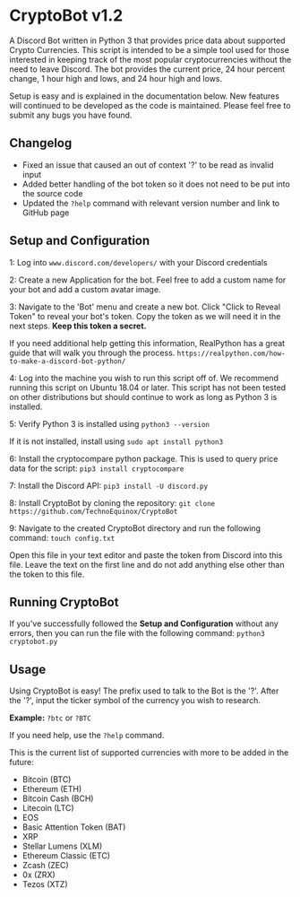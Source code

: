 # CryptoBot v1.2
A Discord Bot written in Python 3 that provides price data about supported Crypto Currencies. This script is intended to be a simple tool used for those interested
in keeping track of the most popular cryptocurrencies without the need to leave Discord. The bot provides the current price, 24 hour percent change, 1 hour high and
lows, and 24 hour high and lows. 

Setup is easy and is explained in the documentation below. New features will continued to be developed as the code is maintained. Please feel free to submit
any bugs you have found. 

## Changelog
- Fixed an issue that caused an out of context '?' to be read as invalid input
- Added better handling of the bot token so it does not need to be put into the source code
- Updated the `?help` command with relevant version number and link to GitHub page

## Setup and Configuration
1: Log into `www.discord.com/developers/` with your Discord credentials 

2: Create a new Application for the bot. Feel free to add a custom name for your bot and add a custom avatar image. 

3: Navigate to the 'Bot' menu and create a new bot. Click "Click to Reveal Token" to reveal your bot's token. Copy the token as we will need it in the next steps. **Keep this token a secret.**

If you need additional help getting this information, RealPython has a great guide that will walk you through the process. `https://realpython.com/how-to-make-a-discord-bot-python/`

4: Log into the machine you wish to run this script off of. We recommend running this script on Ubuntu 18.04 or later. This script has not been tested on other distributions but should continue to work as long as Python 3 is installed. 

5: Verify Python 3 is installed using
`python3 --version`

If it is not installed, install using
`sudo apt install python3`

6: Install the cryptocompare python package. This is used to query price data for the script:
`pip3 install cryptocompare`

7: Install the Discord API:
`pip3 install -U discord.py`

8: Install CryptoBot by cloning the repository:
`git clone https://github.com/TechnoEquinox/CryptoBot`

9: Navigate to the created CryptoBot directory and run the following command:
`touch config.txt`

Open this file in your text editor and paste the token from Discord into this file. Leave the text on the first line and do not add anything else other than the token to this file. 

## Running CryptoBot
If you've successfully followed the **Setup and Configuration** without any errors, then you can run the file with the following command:
`python3 cryptobot.py`

## Usage
Using CryptoBot is easy! The prefix used to talk to the Bot is the '?'. After the '?', input the ticker symbol of the currency you wish to research. 

**Example:** `?btc` or `?BTC`

If you need help, use the `?help` command. 

This is the current list of supported currencies with more to be added in the future:
- Bitcoin (BTC) 
- Ethereum (ETH) 
- Bitcoin Cash (BCH) 
- Litecoin (LTC)
- EOS 
- Basic Attention Token (BAT) 
- XRP 
- Stellar Lumens (XLM) 
- Ethereum Classic (ETC) 
- Zcash (ZEC) 
- 0x (ZRX) 
- Tezos (XTZ)
